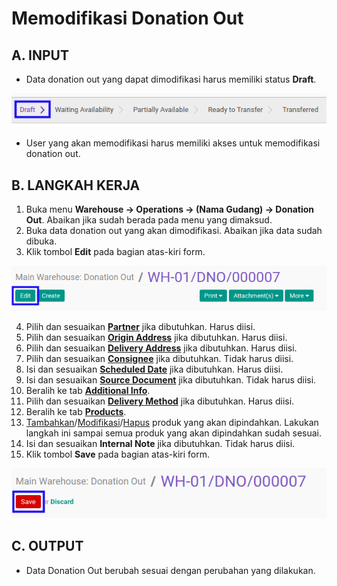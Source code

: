 # Memodifikasi Donation Out

## A. INPUT

* Data donation out yang dapat dimodifikasi harus memiliki status **Draft**.

![](../../img/donation-out/status-input-draft.png)

* User yang akan memodifikasi harus memiliki akses untuk memodifikasi donation out.

## B. LANGKAH KERJA

1. Buka menu **Warehouse -> Operations -> (Nama Gudang) -> Donation Out**. Abaikan jika sudah berada pada menu yang dimaksud.
2. Buka data donation out yang akan dimodifikasi. Abaikan jika data sudah dibuka.
3. Klik tombol **Edit** pada bagian atas-kiri form.

![](../../img/donation-out/tombol-edit.png)

4. Pilih dan sesuaikan **[Partner](./penjelasan.md#field-partner)** jika dibutuhkan. Harus diisi.
5. Pilih dan sesuaikan **[Origin Address](./penjelasan.md#field-origin-address)** jika dibutuhkan. Harus diisi.
6. Pilih dan sesuaikan **[Delivery Address](./penjelasan.md#field-delivery-address)** jika dibutuhkan. Harus diisi.
7. Pilih dan sesuaikan **[Consignee](./penjelasan.md#field-consignee)** jika dibutuhkan. Tidak harus diisi.
8. Isi dan sesuaikan **[Scheduled Date](./penjelasan.md#field-scheduled-date)** jika dibutuhkan. Harus diisi.
9. Isi dan sesuaikan **[Source Document](./penjelasan.md#field-source-document)** jika dibutuhkan. Tidak harus diisi.
10. Beralih ke tab **[Additional Info](./penjelasan.md#tab-additional-info)**.
11. Pilih dan sesuaikan **[Delivery Method](./penjelasan.md#field-delivery-method)** jika dibutuhkan. Harus diisi.
12. Beralih ke tab **[Products](./penjelasan.md#tab-products)**.
13. <a name="l13">[Tambahkan](./produk-tambah.md)/[Modifikasi](./produk-modifikasi.md)/[Hapus](./produk-hapus.md)</a> produk yang akan dipindahkan. Lakukan langkah ini sampai semua produk yang akan dipindahkan sudah sesuai.
14. Isi dan sesuaikan **Internal Note** jika dibutuhkan. Tidak harus diisi.
15. Klik tombol **Save** pada bagian atas-kiri form.

![](../../img/donation-out/tombol-save-modifikasi.png)

## C. OUTPUT

* Data Donation Out berubah sesuai dengan perubahan yang dilakukan.
